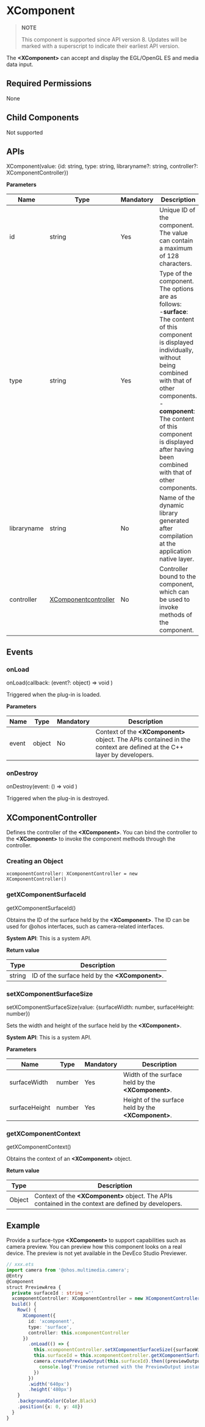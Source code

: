 # XComponent

  > **NOTE**
  >
  > This component is supported since API version 8. Updates will be marked with a superscript to indicate their earliest API version.

  The **\<XComponent>** can accept and display the EGL/OpenGL ES and media data input.

## Required Permissions

  None

## Child Components

  Not supported

## APIs

  XComponent(value: {id: string, type: string, libraryname?: string, controller?: XComponentController})

**Parameters**

| Name      | Type    | Mandatory  | Description   |
| --------- | ------ | ---- | ----- |
| id  | string | Yes   | Unique ID of the component. The value can contain a maximum of 128 characters.|
| type      | string | Yes   |  Type of the component. The options are as follows:<br>-**surface**: The content of this component is displayed individually, without being combined with that of other components.<br>-**component**: The content of this component is displayed after having been combined with that of other components.|
| libraryname | string | No   | Name of the dynamic library generated after compilation at the application native layer.|
| controller   | [XComponentcontroller](#xcomponentcontroller) | No   | Controller bound to the component, which can be used to invoke methods of the component.|

## Events

### onLoad

onLoad(callback: (event?: object) => void )

Triggered when the plug-in is loaded.

**Parameters**

| Name          | Type  | Mandatory | Description                     |
| ------------- | ------ | ---- | ----------------------- |
| event  | object |   No | Context of the **\<XComponent>** object. The APIs contained in the context are defined at the C++ layer by developers.|

### onDestroy

onDestroy(event: () => void )

Triggered when the plug-in is destroyed.

## XComponentController

Defines the controller of the **\<XComponent>**. You can bind the controller to the **\<XComponent>** to invoke the component methods through the controller.

### Creating an Object

```
xcomponentController: XComponentController = new XComponentController()
```

### getXComponentSurfaceId

getXComponentSurfaceId()

Obtains the ID of the surface held by the **\<XComponent>**. The ID can be used for @ohos interfaces, such as camera-related interfaces.

**System API**: This is a system API.

**Return value**

| Type    | Description                     |
| ------ | ----------------------- |
| string | ID of the surface held by the **\<XComponent>**.|


### setXComponentSurfaceSize

setXComponentSurfaceSize(value: {surfaceWidth: number, surfaceHeight: number})

Sets the width and height of the surface held by the **\<XComponent>**.

**System API**: This is a system API.

**Parameters**

| Name          | Type  | Mandatory | Description                     |
| ------------- | ------ | ---- | ----------------------- |
| surfaceWidth  | number | Yes   | Width of the surface held by the **\<XComponent>**.|
| surfaceHeight | number | Yes   | Height of the surface held by the **\<XComponent>**.|


### getXComponentContext

getXComponentContext()

Obtains the context of an **\<XComponent>** object.

**Return value**

| Type    | Description                                      |
| ------ | ---------------------------------------- |
| Object | Context of the **\<XComponent>** object. The APIs contained in the context are defined by developers.|


## Example

Provide a surface-type **\<XComponent>** to support capabilities such as camera preview. 
You can preview how this component looks on a real device. The preview is not yet available in the DevEco Studio Previewer.

```ts
// xxx.ets
import camera from '@ohos.multimedia.camera';
@Entry
@Component
struct PreviewArea {
  private surfaceId : string =''
  xcomponentController: XComponentController = new XComponentController()
  build() {
    Row() {
      XComponent({
        id: 'xcomponent',
        type: 'surface',
        controller: this.xcomponentController
      })
        .onLoad(() => {
          this.xcomponentController.setXComponentSurfaceSize({surfaceWidth:1920,surfaceHeight:1080});
          this.surfaceId = this.xcomponentController.getXComponentSurfaceId();
          camera.createPreviewOutput(this.surfaceId).then((previewOutput) => {
            console.log('Promise returned with the PreviewOutput instance');
          })
        })
        .width('640px')
        .height('480px')
    }
    .backgroundColor(Color.Black)
    .position({x: 0, y: 48})
  }
}
```
